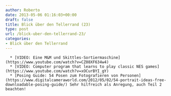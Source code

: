 ```yaml
---
author: Roberto
date: 2013-05-06 01:16:03+00:00
draft: false
title: Blick über den Tellerrand (23)
type: post
url: /blick-uber-den-tellerrand-23/
categories:
- Blick über den Tellerrand
---
```



	  * [VIDEO: Eine M&M und Skittles-Sortiermaschine](https://www.youtube.com/watch?v=CZ08XF634w4)
	  * [VIDEO: Computer program that learns to play classic NES games](https://www.youtube.com/watch?v=xOCurBYI_gY)
	  * [Posing Guide: 54 Posen zum Fotografieren von Personen](https://www.digitalcameraworld.com/2012/05/02/54-portrait-ideas-free-downloadable-posing-guide/) Sehr hilfreich als Anregung, auch Teil 2 beachten!

